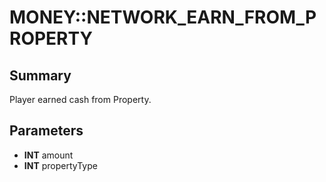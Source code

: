 # MONEY::NETWORK_EARN_FROM_PROPERTY

## Summary
Player earned cash from Property.

## Parameters
* **INT** amount
* **INT** propertyType